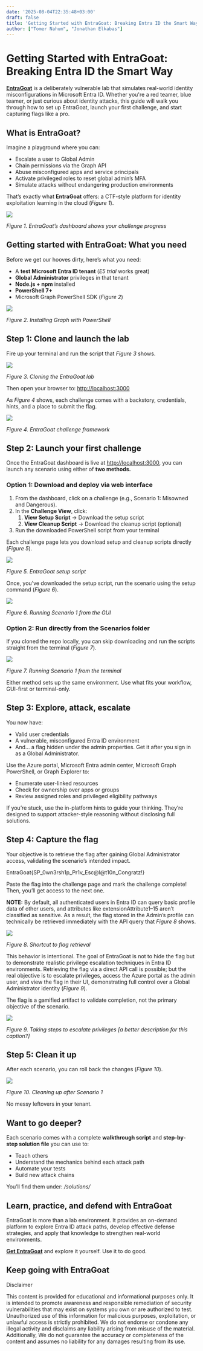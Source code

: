 ```yaml
---
date: '2025-08-04T22:35:48+03:00'
draft: false
title: 'Getting Started with EntraGoat: Breaking Entra ID the Smart Way'
author: ["Tomer Nahum", "Jonathan Elkabas"]
---
```

# **Getting Started with EntraGoat: Breaking Entra ID the Smart Way**

[**EntraGoat**](https://github.com/Semperis/EntraGoat/) is a deliberately vulnerable lab that simulates real-world identity misconfigurations in Microsoft Entra ID. Whether you're a red teamer, blue teamer, or just curious about identity attacks, this guide will walk you through how to set up EntraGoat, launch your first challenge, and start capturing flags like a pro.

## What is EntraGoat?

Imagine a playground where you can:

* Escalate a user to Global Admin
* Chain permissions via the Graph API
* Abuse misconfigured apps and service principals
* Activate privileged roles to reset global admin’s MFA
* Simulate attacks without endangering production environments

That’s exactly what **EntraGoat** offers: a CTF-style platform for identity exploitation learning in the cloud (*Figure 1*).

![](dashboard.png)

*Figure 1. EntraGoat’s dashboard shows your challenge progress*

## Getting started with EntraGoat: What you need

Before we get our hooves dirty, here’s what you need:

* A **test Microsoft Entra ID tenant** (*E5 trial* works great)
* **Global Administrator** privileges in that tenant
* **Node.js + npm** installed
* **PowerShell 7+**
* Microsoft Graph PowerShell SDK (*Figure 2*)

![](install-module.png)

*Figure 2. Installing Graph with PowerShell*

## Step 1: Clone and launch the lab

Fire up your terminal and run the script that *Figure 3* shows.

![](git.png)

*Figure 3. Cloning the EntraGoat lab*

Then open your browser to: <http://localhost:3000>

As *Figure 4* shows, each challenge comes with a backstory, credentials, hints, and a place to submit the flag.

![](challenge-view.png)

*Figure 4. EntraGoat challenge framework*

## Step 2: Launch your first challenge

Once the EntraGoat dashboard is live at <http://localhost:3000>, you can launch any scenario using either of **two methods.**

### Option 1: Download and deploy via web interface

1. From the dashboard, click on a challenge (e.g., Scenario 1: Misowned and Dangerous).
2. In the **Challenge View**, click:
   1. **View Setup Script** -> Download the setup script
   2. **View Cleanup Script** -> Download the cleanup script (optional)
3. Run the downloaded PowerShell script from your terminal

Each challenge page lets you download setup and cleanup scripts directly (*Figure 5*).

![](powershell-setup.png)

*Figure 5. EntraGoat setup script*

Once, you’ve downloaded the setup script, run the scenario using the setup command (*Figure 6*).

![](runscenario.png)

*Figure 6. Running Scenario 1 from the GUI*

### Option 2: Run directly from the Scenarios folder

If you cloned the repo locally, you can skip downloading and run the scripts straight from the terminal (*Figure 7*).

![](cdscenarios.png)

*Figure 7. Running Scenario 1 from the terminal*

Either method sets up the same environment. Use what fits your workflow, GUI-first or terminal-only.

## Step 3: Explore, attack, escalate

You now have:

* Valid user credentials
* A vulnerable, misconfigured Entra ID environment
* And... a flag hidden under the admin properties. Get it after you sign in as a Global Administrator.

Use the Azure portal, Microsoft Entra admin center, Microsoft Graph PowerShell, or Graph Explorer to:

* Enumerate user-linked resources
* Check for ownership over apps or groups
* Review assigned roles and privileged eligibility pathways

If you’re stuck, use the in-platform hints to guide your thinking. They’re designed to support attacker-style reasoning without disclosing full solutions.

## Step 4: Capture the flag

Your objective is to retrieve the flag after gaining Global Administrator access, validating the scenario’s intended impact.

EntraGoat{SP\_0wn3rsh1p\_Pr1v\_Esc@l@t10n\_Congratz!}

Paste the flag into the challenge page and mark the challenge complete! Then, you’ll get access to the next one.

**NOTE:** By default, all authenticated users in Entra ID can query basic profile data of other users, and attributes like extensionAttribute1–15 aren’t classified as sensitive. As a result, the flag stored in the Admin’s profile can technically be retrieved immediately with the API query that *Figure 8* shows.

![](uri.png)

*Figure 8. Shortcut to flag retrieval*

This behavior is intentional. The goal of EntraGoat is not to hide the flag but to demonstrate realistic privilege escalation techniques in Entra ID environments. Retrieving the flag via a direct API call is possible; but the real objective is to escalate privileges, access the Azure portal as the admin user, and view the flag in their UI, demonstrating full control over a Global Administrator identity (*Figure 9*).

The flag is a gamified artifact to validate completion, not the primary objective of the scenario.

![](userprin.png)

*Figure 9. Taking steps to escalate privileges [a better description for this caption?]*

## Step 5: Clean it up

After each scenario, you can roll back the changes (*Figure 10*).

![](cleanup.png)

*Figure 10. Cleaning up after Scenario 1*

No messy leftovers in your tenant.

## Want to go deeper?

Each scenario comes with a complete **walkthrough script** and **step-by-step solution file** you can use to:

* Teach others
* Understand the mechanics behind each attack path
* Automate your tests
* Build new attack chains

You’ll find them under: */solutions/*

## Learn, practice, and defend with EntraGoat

EntraGoat is more than a lab environment. It provides an on-demand platform to explore Entra ID attack paths, develop effective defense strategies, and apply that knowledge to strengthen real-world environments.

[**Get EntraGoat**](https://github.com/Semperis/EntraGoat) and explore it yourself. Use it to do good.

## Keep going with EntraGoat

Disclaimer

This content is provided for educational and informational purposes only. It is intended to promote awareness and responsible remediation of security vulnerabilities that may exist on systems you own or are authorized to test. Unauthorized use of this information for malicious purposes, exploitation, or unlawful access is strictly prohibited. We do not endorse or condone any illegal activity and disclaims any liability arising from misuse of the material. Additionally, We do not guarantee the accuracy or completeness of the content and assumes no liability for any damages resulting from its use.
